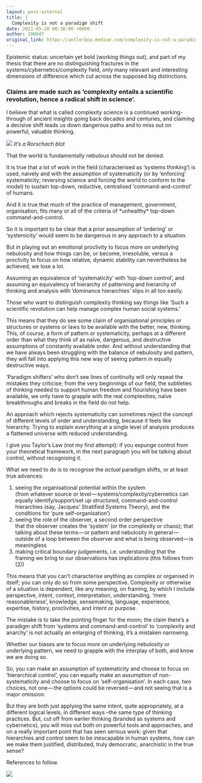 ```yaml
---
layout: post-external
title: |
  Complexity is not a paradigm shift
date: 2021-05-20 00:36:00 +0000
author: 100047
original_link: https://antlerboy.medium.com/complexity-is-not-a-paradigm-shift-ade1a4a7f978?source=rss-97852f5a56ae------2
---
```


Epistemic status: uncertain yet bold (working things out), and part of my thesis that there are no distinguishing fractures in the systems/cybernetics/complexity field, only many relevant and interesting dimensions of difference which cut across the supposed big distinctions.

### Claims are made such as ‘complexity entails a scientific revolution, hence a radical shift in science’.

I believe that what is called complexity science is a continued working-through of ancient insights going back decades and centuries, and claiming a decisive shift leads us down dangerous paths and to miss out on powerful, valuable thinking.

![](https://cdn-images-1.medium.com/max/736/0*gfagiv4MSVCjy9oY)
_It’s a Rorschach blot_

That the world is fundamentally nebulous should not be denied.

It is true that a lot of work in the field (characterised as ‘systems thinking’) is used, naively and with the assumption of systematicity (or by ‘enforcing’ systematicity; reversing science and forcing the world to conform to the model) to sustain top-down, reductive, centralised ‘command-and-control’ of humans.

And it is true that much of the practice of management, government, organisation, fits many or all of the criteria of \*unhealthy\* top-down command-and-control.

So it is important to be clear that a prior assumption of ‘ordering’ or ‘systemicity’ would seem to be dangerous in any approach to a situation.

But in playing out an emotional proclivity to focus more on underlying nebulosity and how things can be, or become, irresoluble, versus a proclivity to focus on how relative, dynamic stability can nevertheless be achieved, we lose a lot.

Assuming an equivalence of ‘systematicity’ with ‘top-down control’, and assuming an equivalency of hierarchy of patterning and hierarchy of thinking and analysis with ‘dominance hierarchies’ slips in all too easily.

Those who want to distinguish complexity thinking say things like ‘Such a scientific revolution can help manage complex human social systems.’

This means that they do see some claim of organisational principles or structures or systems or laws to be available with the better, new, thinking. This, of course, a form of pattern or systematicity, perhaps at a different order than what they think of as naïve, dangerous, and destructive assumptions of constantly available order. And without understanding that we have always been struggling with the balance of nebulosity and pattern, they will fall into applying this new way of seeing pattern in equally destructive ways.

‘Paradigm shifters’ who don’t see lines of continuity will only repeat the mistakes they criticise; from the very beginnings of our field, the subtleties of thinking needed to support human freedom and flourishing have been available, we only have to grapple with the real complexities; naïve breakthroughs and breaks in the field do not help.

An approach which rejects systematicity can sometimes reject the concept of different levels of order and understanding, because it feels like hierarchy. Trying to explain everything at a single level of analysis produces a flattened universe with reduced understanding.

I give you Taylor’s Law (not my first attempt): if you expunge control from your theoretical framework, in the next paragraph you will be talking about control, without recognising it.

What we need to do is to recognise the _actual_ paradigm shifts, or at least true advances:

1. seeing the organisational potential within the system  
(from whatever source or level — systems/complexity/cybernetics can equally identify/support/set up structured, command-and-control hierarchies (say, Jacques’ Stratified Systems Theory), and the conditions for ‘pure self-organisation’)
2. seeing the role of the observer, a second order perspective  
that the observer creates the ‘system’ (or the complexity or chaos); that talking about these terms — or pattern and nebulosity in general — outside of a loop between the observer and what is being observed — is meaningless
3. making critical boundary judgements, i.e. understanding that the framing we bring to our observations has implications (this follows from (2))

This means that you can’t characterise anything as complex or organised in itself; you can only do so from some perspective. Complexity or otherwise of a situation is dependent, like any meaning, on framing, by which I include perspective, intent, context, interpretation, understanding, ‘mere reasonableness’, knowledge, sensemaking, language, experience, expertise, history, proclivities, and intent or purpose.

The mistake is to take the pointing finger for the moon; the claim there’s a paradigm shift from ‘systems and command-and-control’ to ‘complexity and anarchy’ is not actually an enlarging of thinking, it’s a mistaken narrowing.

Whether our biases are to focus more on underlying nebulosity or underlying pattern, we need to grapple with the interplay of both, and know we are doing so.

So, you can make an assumption of systematicity and choose to focus on ‘hierarchical control’, you can equally make an assumption of non-systematicity and choose to focus on ‘self-organisation’. In each case, two choices, not one — the options could be reversed — and not seeing that is a major omission.

But they are both just applying the same intent, quite appropriately, at a different logical levels, in different ways –the same type of thinking practices. But, cut off from earlier thinking (branded as systems and cybernetics), you will miss out both on powerful tools and approaches, and on a really important point that has seen serious work: given that hierarchies and control seem to be inescapable in human systems, how can we make them justified, distributed, truly democratic, anarchistic in the true sense?

References to follow.

 ![](https://medium.com/_/stat?event=post.clientViewed&referrerSource=full_rss&postId=ade1a4a7f978)
